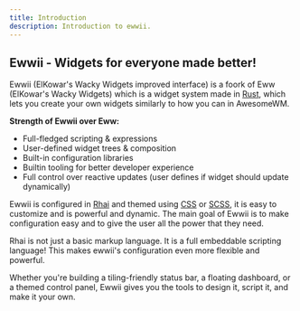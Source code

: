 ```yaml
---
title: Introduction
description: Introduction to ewwii.
---
```


## Ewwii - Widgets for everyone made better!

Ewwii (ElKowar's Wacky Widgets improved interface) is a foork of
Eww (ElKowar's Wacky Widgets) which is a
widget system made in [Rust](https://www.rust-lang.org/),
which lets you create your own widgets similarly to how you can in AwesomeWM.

**Strength of Ewwii over Eww:**

- Full-fledged scripting & expressions
- User-defined widget trees & composition
- Built-in configuration libraries
- Builtin tooling for better developer experience
- Full control over reactive updates (user defines if widget should update dynamically)

Ewwii is configured in [Rhai](https://rhai.rs/)
and themed using [CSS](https://en.wikipedia.org/wiki/CSS)
or [SCSS](<https://en.wikipedia.org/wiki/Sass_(style_sheet_language)>),
it is easy to customize and is powerful and dynamic.
The main goal of Ewwii is to make configuration easy
and to give the user all the power that they need.

Rhai is not just a basic markup language. It is a full embeddable scripting language!
This makes ewwii's configuration even more flexible and powerful.

Whether you're building a tiling-friendly status bar, a floating dashboard, or a themed control panel, Ewwii gives you the tools to design it, script it, and make it your own.
